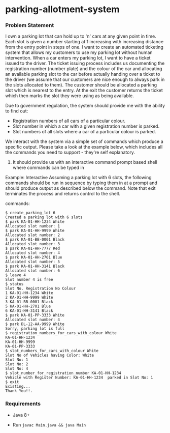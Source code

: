 # parking-allotment-system 

### Problem Statement 

I own a parking lot that can hold up to 'n' cars at any given point in time. Each slot is given a number starting at 1 increasing with increasing distance from the entry point in steps of one. I want to create an automated ticketing system that allows my customers to use my parking lot without human intervention. 
When a car enters my parking lot, I want to have a ticket issued to the driver. The ticket issuing process includes us documenting the registration number (number plate) and the colour of the car and allocating an available parking slot to the car before actually handing over a ticket to the driver (we assume that our customers are nice enough to always park in the slots allocated to them). The customer should be allocated a parking slot which is nearest to the entry. At the exit the customer returns the ticket which then marks the slot they were using as being available. 

Due to government regulation, 
the system should provide me with the ability to find out: 
* Registration numbers of all cars of a particular colour. 
* Slot number in which a car with a given registration number is parked.
* Slot numbers of all slots where a car of a particular colour is parked. 

We interact with the system via a simple set of commands which produce a specific output. Please take a look at the example below, which includes all the commands you need to support - they're self explanatory. 

1) It should provide us with an interactive command prompt based shell where commands can be typed in 

Example: Interactive 
Assuming a parking lot with 6 slots, the following commands should be run in sequence by typing them in at a prompt and should produce output as described below the command. Note that exit terminates the process and returns control to the shell. 

commands: 
```
$ create_parking_lot 6
Created a parking lot with 6 slots 
$ park KA-01-HH-1234 White 
Allocated slot number: 1 
$ park KA-01-HH-9999 White 
Allocated slot number: 2 
$ park KA-01-BB-0001 Black 
Allocated slot number: 3 
$ park KA-01-HH-7777 Red 
Allocated slot number: 4 
$ park KA-01-HH-2701 Blue 
Allocated slot number: 5 
$ park KA-01-HH-3141 Black 
Allocated slot number: 6 
$ leave 4 
Slot number 4 is free 
$ status 
Slot No. Registration No Colour 
1 KA-01-HH-1234 White 
2 KA-01-HH-9999 White
3 KA-01-BB-0001 Black 
5 KA-01-HH-2701 Blue 
6 KA-01-HH-3141 Black 
$ park KA-01-PP-3333 White 
Allocated slot number: 4 
$ park DL-12-AA-9999 White 
Sorry, parking lot is full 
$ registration_numbers_for_cars_with_colour White
KA-01-HH-1234
KA-01-HH-9999
KA-01-PP-3333 
$ slot_numbers_for_cars_with_colour White
Slot No of Vehicles having Color: White
Slot No: 1
Slot No: 2
Slot No: 4 
$ slot_number_for_registration_number KA-01-HH-1234
Vehicle with Register Number: KA-01-HH-1234  parked in Slot No: 1
$ exit
Existing... 
Thank You!!.
```
### Requirements 

* Java 8+ 

* Run ```javac Main.java && java Main```